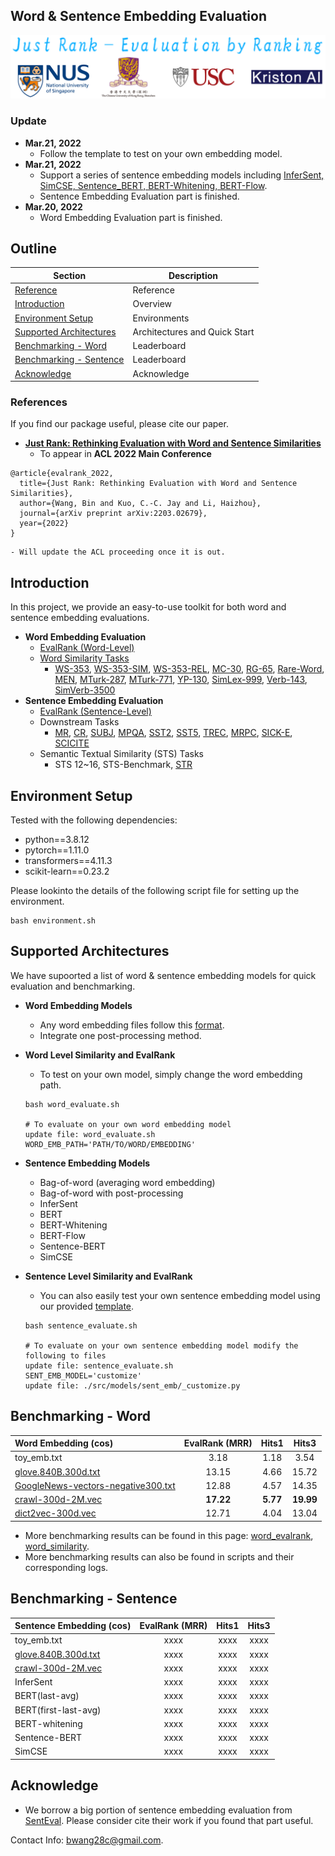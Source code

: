 ## Word & Sentence Embedding Evaluation

<p align="center">
  <img src="img/logo.png" width="600" height="auto" />
</p>

### Update

- **Mar.21, 2022**
    - Follow the template to test on your own embedding model.
- **Mar.21, 2022**
    - Support a series of sentence embedding models including [InferSent, SimCSE, Sentence_BERT, BERT-Whitening, BERT-Flow](src/models/sent_emb/).
    - Sentence Embedding Evaluation part is finished.
- **Mar.20, 2022**
    - Word Embedding Evaluation part is finished.

## Outline

<div align="center">

| Section | Description |
|-|-|
| [Reference](#Reference)											| Reference                    	    |
| [Introduction](#Introduction)          							| Overview                 		    |
| [Environment Setup](#Environment-Setup) 							| Environments             		    |
| [Supported Architectures](#Supported-Architectures) 				| Architectures and Quick Start     |
| [Benchmarking - Word](#Benchmarking---Word)						| Leaderboard              		    |
| [Benchmarking - Sentence](#Benchmarking---Sentence)				| Leaderboard              		    |
| [Acknowledge](#Acknowledge)										| Acknowledge		   		 		|

</div>

### References

If you find our package useful, please cite our paper.
- [**Just Rank: Rethinking Evaluation with Word and Sentence Similarities**](https://arxiv.org/abs/2203.02679)
    - To appear in **ACL 2022 Main Conference**

```
@article{evalrank_2022,
  title={Just Rank: Rethinking Evaluation with Word and Sentence Similarities},
  author={Wang, Bin and Kuo, C.-C. Jay and Li, Haizhou},
  journal={arXiv preprint arXiv:2203.02679},
  year={2022}
}
```
    - Will update the ACL proceeding once it is out.

## Introduction

In this project, we provide an easy-to-use toolkit for both word and sentence embedding evaluations.

- **Word Embedding Evaluation**
    - [EvalRank (Word-Level)](https://arxiv.org/abs/2203.02679)
    - [Word Similarity Tasks](https://arxiv.org/abs/1901.09785)
        - [WS-353](https://dl.acm.org/doi/10.1145/503104.503110), [WS-353-SIM](https://aclanthology.org/N09-1003/), [WS-353-REL](https://aclanthology.org/N09-1003/), [MC-30](https://www.tandfonline.com/doi/abs/10.1080/01690969108406936), [RG-65](https://dl.acm.org/doi/10.1145/365628.365657), [Rare-Word](https://aclanthology.org/W13-3512/), [MEN](https://www.jair.org/index.php/jair/article/view/10857), [MTurk-287](https://dl.acm.org/doi/10.1145/1963405.1963455), [MTurk-771](https://dl.acm.org/doi/10.1145/2339530.2339751), [YP-130](https://arxiv.org/abs/cs/0212033), [SimLex-999](https://aclanthology.org/J15-4004/), [Verb-143](https://aclanthology.org/D14-1034/), [SimVerb-3500](https://aclanthology.org/D16-1235/)
- **Sentence Embedding Evaluation**
    - [EvalRank (Sentence-Level)](https://arxiv.org/abs/2203.02679)
    - Downstream Tasks
        - [MR](https://aclanthology.org/P05-1015/), [CR](https://dl.acm.org/doi/10.1145/1014052.1014073), [SUBJ](https://aclanthology.org/P04-1035/), [MPQA](https://link.springer.com/article/10.1007/s10579-005-7880-9), [SST2](https://aclanthology.org/D13-1170/), [SST5](https://aclanthology.org/D13-1170/), [TREC](https://aclanthology.org/C02-1150/), [MRPC](https://aclanthology.org/C04-1051/), [SICK-E](https://aclanthology.org/L14-1314/), [SCICITE](https://arxiv.org/abs/1904.01608)
    - Semantic Textual Similarity (STS) Tasks
        - STS 12~16, STS-Benchmark, [STR](https://arxiv.org/pdf/2110.04845.pdf)

## Environment Setup

Tested with the following dependencies:
- python==3.8.12
- pytorch==1.11.0
- transformers==4.11.3
- scikit-learn==0.23.2

Please lookinto the details of the following script file for setting up the environment.

    bash environment.sh

## Supported Architectures 

We have supoorted a list of word & sentence embedding models for quick evaluation and benchmarking.

- **Word Embedding Models**
    - Any word embedding files follow this [format](./src/models/word_emb/).
    - Integrate one post-processing method.

- **Word Level Similarity and EvalRank**
    - To test on your own model, simply change the word embedding path.

    ```
    bash word_evaluate.sh

    # To evaluate on your own word embedding model
    update file: word_evaluate.sh
    WORD_EMB_PATH='PATH/TO/WORD/EMBEDDING'
    ```   

- **Sentence Embedding Models**
    - Bag-of-word (averaging word embedding)
    - Bag-of-word with post-processing
    - InferSent
    - BERT
    - BERT-Whitening
    - BERT-Flow
    - Sentence-BERT
    - SimCSE

- **Sentence Level Similarity and EvalRank**
    - You can also easily test your own sentence embedding model using our provided [template](src/models/sent_emb/_customize.py).

    ```
    bash sentence_evaluate.sh

    # To evaluate on your own sentence embedding model modify the following to files
    update file: sentence_evaluate.sh
    SENT_EMB_MODEL='customize'
    update file: ./src/models/sent_emb/_customize.py
    ```


## Benchmarking - Word

<div align="center">

| Word Embedding (cos) | EvalRank (MRR) | Hits1 | Hits3 |
| :--- | :---: | :---: | :---: |
| toy_emb.txt | 3.18 | 1.18 | 3.54 |
| [glove.840B.300d.txt](https://nlp.stanford.edu/projects/glove/) | 13.15 | 4.66 | 15.72 |
| [GoogleNews-vectors-negative300.txt](https://code.google.com/archive/p/word2vec/) | 12.88 | 4.57 | 14.35 |
| [crawl-300d-2M.vec](https://fasttext.cc/docs/en/english-vectors.html) | **17.22** | **5.77** | **19.99** |
| [dict2vec-300d.vec](https://github.com/tca19/dict2vec) | 12.71 | 4.04 | 13.04 |

</div>

- More benchmarking results can be found in this page: [word_evalrank](./benchmarking/word_evalrank.md), [word_similarity](./benchmarking/word_similarity.md).
- More benchmarking results can also be found in scripts and their corresponding logs.


## Benchmarking - Sentence

<div align="center">

| Sentence Embedding (cos) | EvalRank (MRR) | Hits1 | Hits3 |
| :--- | :---: | :---: | :---: |
| toy_emb.txt | xxxx | xxxx | xxxx |
| [glove.840B.300d.txt](https://nlp.stanford.edu/projects/glove/) | xxxx | xxxx | xxxx |
| [crawl-300d-2M.vec](https://fasttext.cc/docs/en/english-vectors.html) | xxxx | xxxx | xxxx |
| InferSent | xxxx | xxxx | xxxx |
| BERT(last-avg) | xxxx | xxxx | xxxx |
| BERT(first-last-avg) | xxxx | xxxx | xxxx |
| BERT-whitening | xxxx | xxxx | xxxx |
| Sentence-BERT | xxxx | xxxx | xxxx |
| SimCSE | xxxx | xxxx | xxxx |

</div>

## Acknowledge

- We borrow a big portion of sentence embedding evaluation from [SentEval](https://github.com/facebookresearch/SentEval). Please consider cite their work if you found that part useful.


Contact Info: [bwang28c@gmail.com](mailto:bwang28c@gmail.com).
